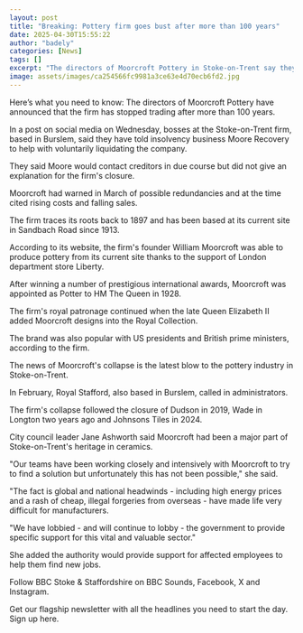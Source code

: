 ```yaml
---
layout: post
title: "Breaking: Pottery firm goes bust after more than 100 years"
date: 2025-04-30T15:55:22
author: "badely"
categories: [News]
tags: []
excerpt: "The directors of Moorcroft Pottery in Stoke-on-Trent say they are going into voluntary liquidation."
image: assets/images/ca254566fc9981a3ce63e4d70ecb6fd2.jpg
---
```


Here’s what you need to know: The directors of Moorcroft Pottery have announced that the firm has stopped trading after more than 100 years.

In a post on social media on Wednesday, bosses at the Stoke-on-Trent firm, based in Burslem, said they have told insolvency business Moore Recovery to help with voluntarily liquidating the company.

They said Moore would contact creditors in due course but did not give an explanation for the firm's closure.

Moorcroft had warned in March of possible redundancies and at the time cited rising costs and falling sales.

The firm traces its roots back to 1897 and has been based at its current site in Sandbach Road since 1913.

According to its website, the firm's founder William Moorcroft was able to produce pottery from its current site thanks to the support of London department store Liberty.

After winning a number of prestigious international awards, Moorcroft was appointed as Potter to HM The Queen in 1928.

The firm's royal patronage continued when the late Queen Elizabeth II added Moorcroft designs into the Royal Collection.

The brand was also popular with US presidents and British prime ministers, according to the firm.

The news of Moorcroft's collapse is the latest blow to the pottery industry in Stoke-on-Trent.

In February, Royal Stafford, also based in Burslem, called in administrators.

The firm's collapse followed the closure of Dudson in 2019, Wade in Longton two years ago and Johnsons Tiles in 2024.

City council leader Jane Ashworth said Moorcroft had been a major part of Stoke-on-Trent's heritage in ceramics.

"Our teams have been working closely and intensively with Moorcroft to try to find a solution but unfortunately this has not been possible," she said.

"The fact is global and national headwinds - including high energy prices and a rash of cheap, illegal forgeries from overseas - have made life very difficult for manufacturers.

"We have lobbied - and will continue to lobby - the government to provide specific support for this vital and valuable sector."

She added the authority would provide support for affected employees to help them find new jobs.

Follow BBC Stoke & Staffordshire on BBC Sounds, Facebook, X and Instagram. 

Get our flagship newsletter with all the headlines you need to start the day. Sign up here.

